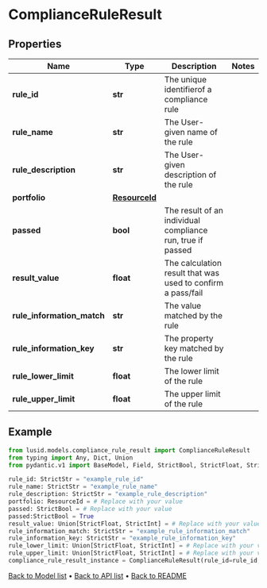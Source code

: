 # ComplianceRuleResult

## Properties
Name | Type | Description | Notes
------------ | ------------- | ------------- | -------------
**rule_id** | **str** | The unique identifierof a compliance rule | 
**rule_name** | **str** | The User-given name of the rule | 
**rule_description** | **str** | The User-given description of the rule | 
**portfolio** | [**ResourceId**](ResourceId.md) |  | 
**passed** | **bool** | The result of an individual compliance run, true if passed | 
**result_value** | **float** | The calculation result that was used to confirm a pass/fail | 
**rule_information_match** | **str** | The value matched by the rule | 
**rule_information_key** | **str** | The property key matched by the rule | 
**rule_lower_limit** | **float** | The lower limit of the rule | 
**rule_upper_limit** | **float** | The upper limit of the rule | 
## Example

```python
from lusid.models.compliance_rule_result import ComplianceRuleResult
from typing import Any, Dict, Union
from pydantic.v1 import BaseModel, Field, StrictBool, StrictFloat, StrictInt, constr

rule_id: StrictStr = "example_rule_id"
rule_name: StrictStr = "example_rule_name"
rule_description: StrictStr = "example_rule_description"
portfolio: ResourceId = # Replace with your value
passed: StrictBool = # Replace with your value
passed:StrictBool = True
result_value: Union[StrictFloat, StrictInt] = # Replace with your value
rule_information_match: StrictStr = "example_rule_information_match"
rule_information_key: StrictStr = "example_rule_information_key"
rule_lower_limit: Union[StrictFloat, StrictInt] = # Replace with your value
rule_upper_limit: Union[StrictFloat, StrictInt] = # Replace with your value
compliance_rule_result_instance = ComplianceRuleResult(rule_id=rule_id, rule_name=rule_name, rule_description=rule_description, portfolio=portfolio, passed=passed, result_value=result_value, rule_information_match=rule_information_match, rule_information_key=rule_information_key, rule_lower_limit=rule_lower_limit, rule_upper_limit=rule_upper_limit)

```

[Back to Model list](../README.md#documentation-for-models) &#8226; [Back to API list](../README.md#documentation-for-api-endpoints) &#8226; [Back to README](../README.md)

